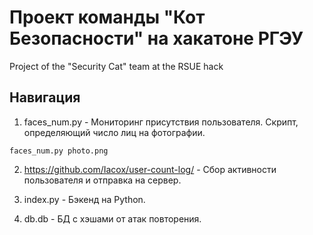 # Проект команды "Кот Безопасности" на хакатоне РГЭУ
Project of the "Security Cat" team at the RSUE hack

## Навигация
1) faces_num.py - Мониторинг присутствия пользователя. Скрипт, определяющий число лиц на фотографии.

`faces_num.py photo.png`

2) https://github.com/Iacox/user-count-log/ - Сбор активности пользователя и отправка на сервер.

3) index.py - Бэкенд на Python.

4) db.db - БД с хэшами от атак повторения.
